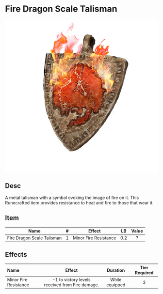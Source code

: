 # Fire Dragon Scale Talisman

![Copyrighted Image](FireDragonScaleTalisman.png)

## Desc

A metal talisman with a symbol evoking the image of fire on it. This Runecrafted item provides resistance to heat and fire to those that wear it.

## Item

|            Name            | # |        Effect        | LB | Value |
| :------------------------: | :-: | :-------------------: | :-: | :---: |
| Fire Dragon Scale Talisman | 1 | Minor Fire Resistance | 0.2 |   ?   |

## Effects

| Name                  |                     Effect                     |    Duration    | Tier Required |
| :-------------------- | :---------------------------------------------: | :------------: | :-----------: |
| Minor Fire Resistance | -1 to victory levels received from Fire damage. | While equipped |       3       |
